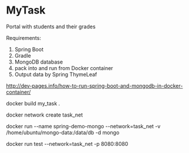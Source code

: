 # MyTask
Portal with students and their grades


Requirements:

1. Spring Boot
2. Gradle
3. MongoDB database
4. pack into and run from Docker container
5. Output data by Spring ThymeLeaf



http://dev-pages.info/how-to-run-spring-boot-and-mongodb-in-docker-container/



docker build my_task .

docker network create task_net

docker run --name spring-demo-mongo --network=task_net -v /home/ubuntu/mongo-data:/data/db -d mongo

docker run test --network=task_net -p 8080:8080
